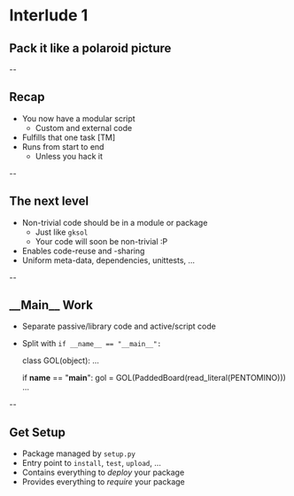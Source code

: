 # Interlude 1

## Pack it like a polaroid picture

--

## Recap

* You now have a modular script
    * Custom and external code
* Fulfills that one task [TM]
* Runs from start to end
    * Unless you hack it

--

## The next level

* Non-trivial code should be in a module or package
    * Just like `gksol`
    * Your code will soon be non-trivial :P
* Enables code-reuse and -sharing
* Uniform meta-data, dependencies, unittests, ...

--

## \_\_Main\_\_ Work

* Separate passive/library code and active/script code
* Split with `if __name__ == "__main__":`


    class GOL(object):
        ...
    
    if __name__ == "__main__":
        gol = GOL(PaddedBoard(read_literal(PENTOMINO)))
        ...

--

## Get Setup

* Package managed by `setup.py`
* Entry point to `install`, `test`, `upload`, ...
* Contains everything to *deploy* your package
* Provides everything to *require* your package
